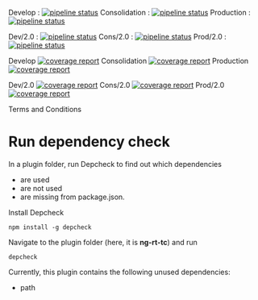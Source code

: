 Develop : [![pipeline status](https://gitlab.project.com/plugins/ng-rt-tc/badges/develop/pipeline.svg)](https://gitlab.project.com/plugins/ng-rt-tc/commits/develop)
Consolidation : [![pipeline status](https://gitlab.project.com/plugins/ng-rt-tc/badges/consolidation/pipeline.svg)](https://gitlab.project.com/plugins/ng-rt-tc/commits/consolidation)
Production : [![pipeline status](https://gitlab.project.com/plugins/ng-rt-tc/badges/production/pipeline.svg)](https://gitlab.project.com/plugins/ng-rt-tc/commits/production)

Dev/2.0 : [![pipeline status](https://gitlab.project.com/plugins/ng-rt-tc/badges/dev/2.0/pipeline.svg)](https://gitlab.project.com/plugins/ng-rt-tc/commits/dev/2.0)
Cons/2.0 : [![pipeline status](https://gitlab.project.com/plugins/ng-rt-tc/badges/cons/2.0/pipeline.svg)](https://gitlab.project.com/plugins/ng-rt-tc/commits/cons/2.0)
Prod/2.0 : [![pipeline status](https://gitlab.project.com/plugins/ng-rt-tc/badges/prod/2.0/pipeline.svg)](https://gitlab.project.com/plugins/ng-rt-tc/commits/prod/2.0)


Develop [![coverage report](https://gitlab.project.com/plugins/ng-rt-tc/badges/develop/coverage.svg)](https://gitlab.project.com/plugins/ng-rt-tc/commits/develop)
Consolidation [![coverage report](https://gitlab.project.com/plugins/ng-rt-tc/badges/consolidation/coverage.svg)](https://gitlab.project.com/plugins/ng-rt-tc/commits/consolidation)
Production [![coverage report](https://gitlab.project.com/plugins/ng-rt-tc/badges/production/coverage.svg)](https://gitlab.project.com/plugins/ng-rt-tc/commits/production)

Dev/2.0 [![coverage report](https://gitlab.project.com/plugins/ng-rt-tc/badges/dev/2.0/coverage.svg)](https://gitlab.project.com/plugins/ng-rt-tc/commits/dev/2.0)
Cons/2.0 [![coverage report](https://gitlab.project.com/plugins/ng-rt-tc/badges/cons/2.0/coverage.svg)](https://gitlab.project.com/plugins/ng-rt-tc/commits/cons/2.0)
Prod/2.0 [![coverage report](https://gitlab.project.com/plugins/ng-rt-tc/badges/prod/2.0/coverage.svg)](https://gitlab.project.com/plugins/ng-rt-tc/commits/prod/2.0)

Terms and Conditions

# Run dependency check

In a plugin folder, run Depcheck to find out which dependencies

*  are used
*  are not used
*  are missing from package.json.

Install Depcheck

```
npm install -g depcheck
```

Navigate to the plugin folder (here, it is **ng-rt-tc**) and run
```
depcheck
```

Currently, this plugin contains the following unused dependencies:

* path
